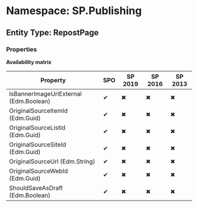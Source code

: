 # Namespace: SP.Publishing

## Entity Type: RepostPage

### Properties

**Availability matrix**

Property | SPO | SP 2019 | SP 2016 | SP 2013
----------|-----|---------|---------|--------
IsBannerImageUrlExternal (Edm.Boolean) | ✔ | ✖ | ✖ | ✖
OriginalSourceItemId (Edm.Guid) | ✔ | ✖ | ✖ | ✖
OriginalSourceListId (Edm.Guid) | ✔ | ✖ | ✖ | ✖
OriginalSourceSiteId (Edm.Guid) | ✔ | ✖ | ✖ | ✖
OriginalSourceUrl (Edm.String) | ✔ | ✖ | ✖ | ✖
OriginalSourceWebId (Edm.Guid) | ✔ | ✖ | ✖ | ✖
ShouldSaveAsDraft (Edm.Boolean) | ✔ | ✖ | ✖ | ✖


